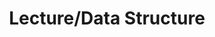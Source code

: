 ---
layout: board
title: Lecture/Data Structure
permalink: categories/lecture/Data Structure
author_profile: false
sidebar:
    nav: "category"
---